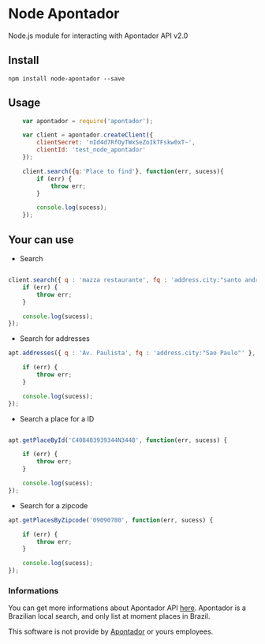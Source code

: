 # Node Apontador

Node.js module for interacting with Apontador API v2.0

## Install

``` Shell
npm install node-apontador --save
```

## Usage

``` Javascript
	var apontador = require('apontador');

	var client = apontador.createClient({
		clientSecret: 'nId4d7RfOyTWxSeZoIkTFskw0xT~',
        clientId: 'test_node_apontador'
	});

	client.search({q:'Place to find'}, function(err, sucess){
		if (err) {
			throw err;
		}

		console.log(sucess);
	});
```
## Your can use

* Search
``` Javascript

client.search({ q : 'mazza restaurante', fq : 'address.city:"santo andre"' }, function() {
	if (err) {
		throw err;
	}

	console.log(sucess);
});
```

* Search for addresses

``` Javascript
apt.addresses({ q : 'Av. Paulista', fq : 'address.city:"Sao Paulo"' }, function(err, sucess) {

    if (err) {
        throw err;
    }

    console.log(sucess);
});
```

* Search a place for a ID

``` Javascript

apt.getPlaceById('C408483939344N344B', function(err, sucess) {

    if (err) {
        throw err;
    }

    console.log(sucess);
});

```

* Search for a zipcode

``` Javascript
apt.getPlacesByZipcode('09090780', function(err, sucess) {

    if (err) {
        throw err;
    }

    console.log(sucess);
});
```

### Informations

You can get more informations about Apontador API [here](https://api.apontador.com.br).
Apontador is a Brazilian local search, and only list at moment places in Brazil.

This software is not provide by [Apontador](http://apontador.com.br) or yours employees.
